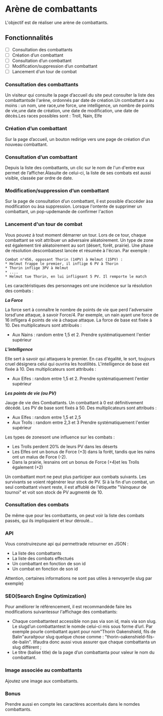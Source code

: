# Arène de combattants

L'objectif est de réaliser une arène de combattants.


## Fonctionnalités

- [ ] Consultation des combattants
- [ ] Création d’un combattant
- [ ] Consultation d’un combattant
- [ ] Modification/suppression d’un combattant
- [ ] Lancement d'un tour de combat

### Consultation des combattants

Un visiteur qui consulte la page d’accueil du site peut consulter la liste des combattantsde l'arène, ordonnés par date de création.Un combattant a au moins : un nom, une race,une force, une intelligence, un nombre de points de vie,une date de création, une date de modification, une date de décès.Les races possibles sont : Troll, Nain, Elfe

### Création d’un combattant

Sur la page d’accueil, un bouton redirige vers une page de création d’un nouveau combattant.

### Consultation d’un combattant

Depuis la liste des combattants, un clic sur le nom de l'un d'entre eux permet de l’afficher.Àlasuite de celui-ci, la liste de ses combats est aussi visible, classée par ordre de date.

### Modification/suppression d’un combattant

Sur la page de consultation d’un combattant, il est possible d’accéder àsa modification ou àsa suppression. Lorsque l'ontente de supprimer un combattant, un pop-updemande de confirmer l'action

### Lancement d'un tour de combat

Vous pouvez à tout moment démarrer un tour. Lors de ce tour, chaque combattant se voit attribuer un adversaire aléatoirement. Un type de zone est également tiré aléatoirement au sort (désert, forêt, prairie). Une phase de résolution descombatsest lancée et résumée à l'écran. Par exemple :

```
Combat n°456, opposant Thorin (14PV) à Helmut (15PV) :
* Helmut frappe le premier, il inflige 6 PV à Thorin
* Thorin inflige 3PV à Helmut
* ....
* Helmut tue Thorin, en lui infligeant 5 PV. Il remporte le match
```

Les caractéristiques des personnages ont une incidence sur la résolution des combats :

_**La Force**_

La force sert à connaître le nombre de points de vie que perd l'adversaire lorsd'une attaque, à savoir Force/4. Par exemple, un nain ayant une force de 16 infligera 4 points de vie à chaque attaque.
La force de base est fixée à 10. Des multiplicateurs sont attribués :
* Aux Nains : random entre 1,5 et 2.
Prendre systématiquement l'entier supérieur

_**L'intelligence**_

Elle sert à savoir qui attaquera le premier. En cas d'égalité, le sort, toujours cruel désignera celui qui ouvrira les hostilités.
L'intelligence de base est fixée à 10. Des multiplicateurs sont attribués :
* Aux Elfes : random entre 1,5 et 2.
Prendre systématiquement l'entier supérieur

_**Les points de vie (ou PV)**_

Jauge de vie des Combattants. Un combattant à 0 est définitivement décédé.
Les PV de base sont fixés à 50. Des multiplicateurs sont attribués :
* Aux Elfes : random entre 1,5 et 2,5
* Aux Trolls : random entre 2,3 et 3
Prendre systématiquement l'entier supérieur

Les types de zonesont une influence sur les combats :
* Les Trolls perdent 20% de leurs PV dans les déserts
* Les Elfes ont un bonus de Force (+3) dans la forêt, tandis que les nains ont un malus de Force (-2).
* Dans la prairie, lesnains ont un bonus de Force (+4)et les Trolls également (+2)

Un combattant mort ne peut plus participer aux combats suivants. Les survivants se voient régénérer leur stock de PV. Si à la fin d'un combat, un seul combattant vivant reste, il est affublé de l'étiquette "Vainqueur de tournoi" et voit son stock de PV augmenté de 10.

### Consultation des combats

De même que pour les combattants, on peut voir la liste des combats passés, qui ils impliquaient et leur déroulé...

### API

Vous construirezune api qui permettrade retourner en JSON :
* La liste des combattants
* La liste des combats effectués
* Un combattant en fonction de son id
* Un combat en fonction de son id

Attention, certaines informations ne sont pas utiles à renvoyer(le slug par exemple)

### SEO(Search Engine Optimization)

Pour améliorer le référencement, il est recommandéde faire les modifications suivantessur l'affichage des combattants:

* Chaque combattantest accessible non pas via son id, mais via son slug. Le slugd’un combattantest le nomde celui-ci mis sous forme d’url. Par exemple pourle combattant ayant pour nom"Thorin Oakenshield, fils de Balin"auraitpour slug quelque chose comme : "thorin-oakenshield-fils-de-balin". Ilfaudra donc aussi vous assurer que chaque combattanta un slug différent ;
* Le titre (balise title) de la page d’un combattanta pour valeur le nom du combattant.

### Image associée au combattants

Ajoutez une image aux combattants.

### Bonus

Prendre aussi en compte les caractères accentués dans le nomdes combattants.